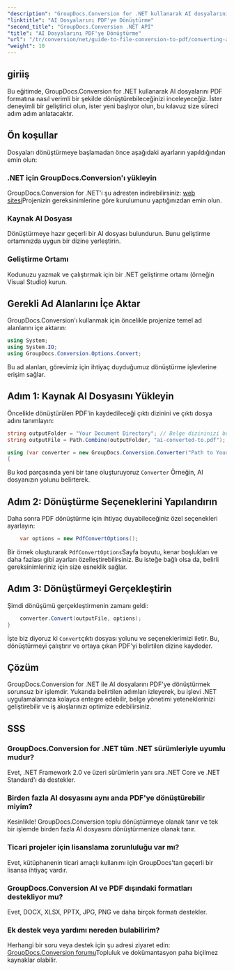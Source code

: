 ```yaml
---
"description": "GroupDocs.Conversion for .NET kullanarak AI dosyalarını PDF formatına nasıl zahmetsizce dönüştürebileceğinizi keşfedin. Bu eğitim, kurulum, kod kurulumu ve dönüştürme sürecinde size rehberlik edecektir."
"linktitle": "AI Dosyalarını PDF'ye Dönüştürme"
"second_title": "GroupDocs.Conversion .NET API"
"title": "AI Dosyalarını PDF'ye Dönüştürme"
"url": "/tr/conversion/net/guide-to-file-conversion-to-pdf/converting-ai-to-pdf/"
"weight": 10
---
```


## giriiş

Bu eğitimde, GroupDocs.Conversion for .NET kullanarak AI dosyalarını PDF formatına nasıl verimli bir şekilde dönüştürebileceğinizi inceleyeceğiz. İster deneyimli bir geliştirici olun, ister yeni başlıyor olun, bu kılavuz size süreci adım adım anlatacaktır.

## Ön koşullar

Dosyaları dönüştürmeye başlamadan önce aşağıdaki ayarların yapıldığından emin olun:

### .NET için GroupDocs.Conversion'ı yükleyin

GroupDocs.Conversion for .NET'i şu adresten indirebilirsiniz: [web sitesi](https://releases.groupdocs.com/conversion/net/)Projenizin gereksinimlerine göre kurulumunu yaptığınızdan emin olun.

### Kaynak AI Dosyası

Dönüştürmeye hazır geçerli bir AI dosyası bulundurun. Bunu geliştirme ortamınızda uygun bir dizine yerleştirin.

### Geliştirme Ortamı

Kodunuzu yazmak ve çalıştırmak için bir .NET geliştirme ortamı (örneğin Visual Studio) kurun.

## Gerekli Ad Alanlarını İçe Aktar

GroupDocs.Conversion'ı kullanmak için öncelikle projenize temel ad alanlarını içe aktarın:

```csharp
using System;
using System.IO;
using GroupDocs.Conversion.Options.Convert;
```
Bu ad alanları, görevimiz için ihtiyaç duyduğumuz dönüştürme işlevlerine erişim sağlar.

## Adım 1: Kaynak AI Dosyasını Yükleyin

Öncelikle dönüştürülen PDF'in kaydedileceği çıktı dizinini ve çıktı dosya adını tanımlayın:

```csharp
string outputFolder = "Your Document Directory"; // Belge dizininizi buraya belirtin
string outputFile = Path.Combine(outputFolder, "ai-converted-to.pdf");

using (var converter = new GroupDocs.Conversion.Converter("Path to Your AI File"))
{
```

Bu kod parçasında yeni bir tane oluşturuyoruz `Converter` Örneğin, AI dosyanızın yolunu belirterek.

## Adım 2: Dönüştürme Seçeneklerini Yapılandırın

Daha sonra PDF dönüştürme için ihtiyaç duyabileceğiniz özel seçenekleri ayarlayın:

```csharp
    var options = new PdfConvertOptions();
```
Bir örnek oluşturarak `PdfConvertOptions`Sayfa boyutu, kenar boşlukları ve daha fazlası gibi ayarları özelleştirebilirsiniz. Bu isteğe bağlı olsa da, belirli gereksinimleriniz için size esneklik sağlar.

## Adım 3: Dönüştürmeyi Gerçekleştirin

Şimdi dönüşümü gerçekleştirmenin zamanı geldi:

```csharp
    converter.Convert(outputFile, options);
}
```
İşte biz diyoruz ki `Convert`çıktı dosyası yolunu ve seçeneklerimizi iletir. Bu, dönüştürmeyi çalıştırır ve ortaya çıkan PDF'yi belirtilen dizine kaydeder.

## Çözüm

GroupDocs.Conversion for .NET ile AI dosyalarını PDF'ye dönüştürmek sorunsuz bir işlemdir. Yukarıda belirtilen adımları izleyerek, bu işlevi .NET uygulamalarınıza kolayca entegre edebilir, belge yönetimi yeteneklerinizi geliştirebilir ve iş akışlarınızı optimize edebilirsiniz.

## SSS

### GroupDocs.Conversion for .NET tüm .NET sürümleriyle uyumlu mudur?

Evet, .NET Framework 2.0 ve üzeri sürümlerin yanı sıra .NET Core ve .NET Standard'ı da destekler.

### Birden fazla AI dosyasını aynı anda PDF'ye dönüştürebilir miyim?

Kesinlikle! GroupDocs.Conversion toplu dönüştürmeye olanak tanır ve tek bir işlemde birden fazla AI dosyasını dönüştürmenize olanak tanır.

### Ticari projeler için lisanslama zorunluluğu var mı?

Evet, kütüphanenin ticari amaçlı kullanımı için GroupDocs'tan geçerli bir lisansa ihtiyaç vardır.

### GroupDocs.Conversion AI ve PDF dışındaki formatları destekliyor mu?

Evet, DOCX, XLSX, PPTX, JPG, PNG ve daha birçok formatı destekler.

### Ek destek veya yardımı nereden bulabilirim?

Herhangi bir soru veya destek için şu adresi ziyaret edin: [GroupDocs.Conversion forumu](https://forum.groupdocs.com/c/conversion/11)Topluluk ve dokümantasyon paha biçilmez kaynaklar olabilir.